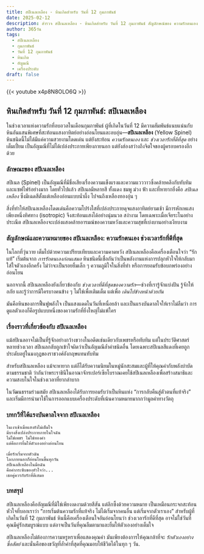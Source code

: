 ```yaml
---
title: สปิเนลเหลือง - หินเกิดสำหรับ วันที่ 12 กุมภาพันธ์
date: 2025-02-12
description: สำรวจ สปิเนลเหลือง - หินเกิดสำหรับ วันที่ 12 กุมภาพันธ์ สัญลักษณ์ของ ความรักตนเอง ช่วงเวลารักที่ดีที่สุด มาเรียนรู้ความหมายลึกซึ้งของหินพิเศษนี้
author: 365วัน
tags:
  - สปิเนลเหลือง
  - กุมภาพันธ์
  - วันที่ 12 กุมภาพันธ์
  - หินเกิด
  - อัญมณี
  - เครื่องประดับ
draft: false
---
```


{{< youtube x4p8N8OLO6Q >}}

## หินเกิดสำหรับ วันที่ 12 กุมภาพันธ์: สปิเนลเหลือง

ในช่วงเวลาแห่งความรักที่อบอวลในเดือนกุมภาพันธ์ ผู้ที่เกิดในวันที่ 12 มีความสัมพันธ์แนบแน่นกับหินอันแสนพิเศษที่สะท้อนแสงอาทิตย์อย่างอ่อนโยนและอบอุ่น—**สปิเนลเหลือง** (Yellow Spinel) หินชนิดนี้ไม่ได้มีแค่ความสวยงามโดดเด่น แต่ยังสะท้อน _ความรักตนเอง_ และ _ช่วงเวลารักที่ดีที่สุด_ อย่างเต็มเปี่ยม เป็นอัญมณีที่ไม่ได้เปล่งประกายเพียงภายนอก แต่ยังส่องสว่างถึงจิตใจของผู้ครอบครองอีกด้วย

### ลักษณะของ สปิเนลเหลือง

สปิเนล (Spinel) เป็นอัญมณีที่มีชื่อเสียงเรื่องความแข็งแรงและความแวววาวซึ่งคล้ายคลึงกับทับทิมและแซฟไฟร์อย่างมาก โดยทั่วไปแล้ว สปิเนลมีหลายสี ทั้งแดง ชมพู ม่วง ฟ้า และที่หายากยิ่งคือ _สปิเนลเหลือง_ ซึ่งมีเฉดสีตั้งแต่เหลืองอ่อนแบบน้ำผึ้ง ไปจนถึงเหลืองทองอุ่น ๆ

สิ่งที่ทำให้สปิเนลเหลืองโดดเด่นคือความโปร่งใสที่เปล่งประกายดุจแสงอาทิตย์ยามเช้า มีการหักเหแสงเพียงหนึ่งทิศทาง (isotropic) จึงสะท้อนแสงได้อย่างนุ่มนวล สง่างาม โดยเฉพาะเมื่อเจียระไนอย่างประณีต สปิเนลเหลืองจะเปล่งแสงคล้ายอารมณ์ของความหวังและความสุขที่เบ่งบานอย่างเงียบงาม

### สัญลักษณ์และความหมายของ สปิเนลเหลือง: ความรักตนเอง ช่วงเวลารักที่ดีที่สุด

ในโลกที่วุ่นวาย เต็มไปด้วยความเปรียบเทียบและความคาดหวัง สปิเนลเหลืองคือเครื่องเตือนใจว่า “รักแท้” เริ่มต้นจาก _การรักตนเองก่อนเสมอ_ หินชนิดนี้เชื่อกันว่าเป็นพลังงานแห่งการปลุกหัวใจให้กลับมาใส่ใจตัวเองอีกครั้ง ไม่ว่าจะเป็นรอยยิ้มเล็ก ๆ ความภูมิใจในสิ่งที่ทำ หรือการยอมรับข้อบกพร่องอย่างอ่อนโยน

นอกจากนี้ สปิเนลเหลืองยังเกี่ยวข้องกับ _ช่วงเวลาที่ดีที่สุดของความรัก_—ช่วงที่เรารู้จักแบ่งปัน รู้จักให้อภัย และรู้ว่าการมีใครบางคนข้าง ๆ ไม่ใช่เพื่อเติมเต็ม แต่เพื่อ _เดินไปข้างหน้าด้วยกัน_

มันคือหินของการฟื้นฟูพลังใจ เป็นแสงแดดในวันที่เหนื่อยล้า และเป็นแรงบันดาลใจให้เราไม่ลืมว่า การดูแลตัวเองก็คือรูปแบบหนึ่งของความรักที่ยิ่งใหญ่ไม่แพ้ใคร

### เรื่องราวที่เกี่ยวข้องกับ สปิเนลเหลือง

แม้สปิเนลอาจไม่เป็นที่รู้จักอย่างกว้างขวางในอดีตเช่นเดียวกับเพชรหรือทับทิม แต่ในประวัติศาสตร์หลายช่วงเวลา สปิเนลกลับถูกเข้าใจผิดว่าเป็นอัญมณีล้ำค่าชนิดอื่น โดยเฉพาะสปิเนลสีแดงที่เคยถูกประดับอยู่ในมงกุฎของราชวงศ์อังกฤษแทนทับทิม

สำหรับสปิเนลเหลือง แม้จะหายาก แต่ก็ได้รับความนิยมในหมู่นักสะสมและผู้ที่ให้คุณค่ากับพลังบำบัดตามธรรมชาติ ว่ากันว่าพระราชินีในอาณาจักรเปอร์เซียโบราณเคยใช้สปิเนลเหลืองเพื่อสร้างสมาธิและความสงบในใจในช่วงเวลาที่ยากลำบาก

ในวัฒนธรรมร่วมสมัย สปิเนลเหลืองได้รับการยอมรับว่าเป็นหินแห่ง “การกลับคืนสู่ตัวตนที่แท้จริง” และเริ่มมีการนำมาใช้ในการออกแบบเครื่องประดับที่เน้นความหมายมากกว่ามูลค่าทางวัตถุ

### บทกวีที่ได้แรงบันดาลใจจาก สปิเนลเหลือง

```
ในเงาเช้าเมื่อแสงยังไม่เต็มใจ  
มีบางสิ่งเปล่งประกายภายในใจฉัน  
ไม่ใช่เพชร ไม่ใช่ทองคำ  
แต่คือการยิ้มให้ตัวเองอย่างอ่อนโยน

เมื่อรักเริ่มจากตัวฉัน  
โลกภายนอกก็อ่อนโยนขึ้นทุกวัน  
สปิเนลสีเหลืองในมือฉัน  
คือคำกระซิบของหัวใจว่า...  
เธอคู่ควรกับรักที่ดีเสมอ
```

### บทสรุป

สปิเนลเหลืองคืออัญมณีที่มิใช่เพียงงดงามด้วยสีสัน แต่ลึกซึ้งด้วยความหมาย เป็นเหมือนกระจกสะท้อนหัวใจที่บอกเราว่า “การเริ่มต้นความรักที่แท้จริง ไม่ได้เริ่มจากคนอื่น แต่เริ่มจากตัวเราเอง” สำหรับผู้ที่เกิดในวันที่ 12 กุมภาพันธ์ หินนี้คือเครื่องเตือนใจอันอ่อนโยนว่า ช่วงเวลารักที่ดีที่สุด อาจไม่ใช่วันที่คุณมีคู่รักสมบูรณ์แบบ แต่อาจเป็นวันที่คุณลืมตามาและยิ้มให้ตัวเองอย่างเต็มใจ

สปิเนลเหลืองไม่ต้องการความหรูหราเพื่อแสดงคุณค่า มันเพียงต้องการให้คุณกล้าที่จะ _รักตัวเองอย่างซื่อสัตย์_ และนั่นคือของขวัญที่ล้ำค่าที่สุดที่คุณมอบให้ชีวิตได้ในทุก ๆ วัน.